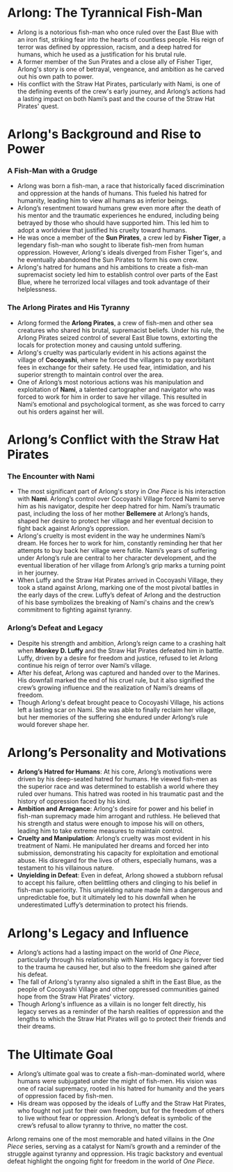 # **Arlong: The Tyrannical Fish-Man**

- Arlong is a notorious fish-man who once ruled over the East Blue with an iron fist, striking fear into the hearts of countless people. His reign of terror was defined by oppression, racism, and a deep hatred for humans, which he used as a justification for his brutal rule.
- A former member of the Sun Pirates and a close ally of Fisher Tiger, Arlong's story is one of betrayal, vengeance, and ambition as he carved out his own path to power.
- His conflict with the Straw Hat Pirates, particularly with Nami, is one of the defining events of the crew's early journey, and Arlong’s actions had a lasting impact on both Nami’s past and the course of the Straw Hat Pirates' quest.

# **Arlong's Background and Rise to Power**

### **A Fish-Man with a Grudge**

- Arlong was born a fish-man, a race that historically faced discrimination and oppression at the hands of humans. This fueled his hatred for humanity, leading him to view all humans as inferior beings.
- Arlong’s resentment toward humans grew even more after the death of his mentor and the traumatic experiences he endured, including being betrayed by those who should have supported him. This led him to adopt a worldview that justified his cruelty toward humans.
- He was once a member of the **Sun Pirates**, a crew led by **Fisher Tiger**, a legendary fish-man who sought to liberate fish-men from human oppression. However, Arlong's ideals diverged from Fisher Tiger's, and he eventually abandoned the Sun Pirates to form his own crew.
- Arlong's hatred for humans and his ambitions to create a fish-man supremacist society led him to establish control over parts of the East Blue, where he terrorized local villages and took advantage of their helplessness.

### **The Arlong Pirates and His Tyranny**

- Arlong formed the **Arlong Pirates**, a crew of fish-men and other sea creatures who shared his brutal, supremacist beliefs. Under his rule, the Arlong Pirates seized control of several East Blue towns, extorting the locals for protection money and causing untold suffering.
- Arlong's cruelty was particularly evident in his actions against the village of **Cocoyashi**, where he forced the villagers to pay exorbitant fees in exchange for their safety. He used fear, intimidation, and his superior strength to maintain control over the area.
- One of Arlong’s most notorious actions was his manipulation and exploitation of **Nami**, a talented cartographer and navigator who was forced to work for him in order to save her village. This resulted in Nami’s emotional and psychological torment, as she was forced to carry out his orders against her will.

# **Arlong’s Conflict with the Straw Hat Pirates**

### **The Encounter with Nami**

- The most significant part of Arlong's story in _One Piece_ is his interaction with **Nami**. Arlong’s control over Cocoyashi Village forced Nami to serve him as his navigator, despite her deep hatred for him. Nami’s traumatic past, including the loss of her mother **Bellemere** at Arlong’s hands, shaped her desire to protect her village and her eventual decision to fight back against Arlong’s oppression.
- Arlong's cruelty is most evident in the way he undermines Nami’s dream. He forces her to work for him, constantly reminding her that her attempts to buy back her village were futile. Nami’s years of suffering under Arlong’s rule are central to her character development, and the eventual liberation of her village from Arlong’s grip marks a turning point in her journey.
- When Luffy and the Straw Hat Pirates arrived in Cocoyashi Village, they took a stand against Arlong, marking one of the most pivotal battles in the early days of the crew. Luffy’s defeat of Arlong and the destruction of his base symbolizes the breaking of Nami's chains and the crew’s commitment to fighting against tyranny.

### **Arlong’s Defeat and Legacy**

- Despite his strength and ambition, Arlong’s reign came to a crashing halt when **Monkey D. Luffy** and the Straw Hat Pirates defeated him in battle. Luffy, driven by a desire for freedom and justice, refused to let Arlong continue his reign of terror over Nami’s village.
- After his defeat, Arlong was captured and handed over to the Marines. His downfall marked the end of his cruel rule, but it also signified the crew’s growing influence and the realization of Nami’s dreams of freedom.
- Though Arlong's defeat brought peace to Cocoyashi Village, his actions left a lasting scar on Nami. She was able to finally reclaim her village, but her memories of the suffering she endured under Arlong’s rule would forever shape her.

# **Arlong’s Personality and Motivations**

- **Arlong’s Hatred for Humans**: At his core, Arlong’s motivations were driven by his deep-seated hatred for humans. He viewed fish-men as the superior race and was determined to establish a world where they ruled over humans. This hatred was rooted in his traumatic past and the history of oppression faced by his kind.
- **Ambition and Arrogance**: Arlong's desire for power and his belief in fish-man supremacy made him arrogant and ruthless. He believed that his strength and status were enough to impose his will on others, leading him to take extreme measures to maintain control.
- **Cruelty and Manipulation**: Arlong’s cruelty was most evident in his treatment of Nami. He manipulated her dreams and forced her into submission, demonstrating his capacity for exploitation and emotional abuse. His disregard for the lives of others, especially humans, was a testament to his villainous nature.
- **Unyielding in Defeat**: Even in defeat, Arlong showed a stubborn refusal to accept his failure, often belittling others and clinging to his belief in fish-man superiority. This unyielding nature made him a dangerous and unpredictable foe, but it ultimately led to his downfall when he underestimated Luffy’s determination to protect his friends.

# **Arlong's Legacy and Influence**

- Arlong’s actions had a lasting impact on the world of _One Piece_, particularly through his relationship with Nami. His legacy is forever tied to the trauma he caused her, but also to the freedom she gained after his defeat.
- The fall of Arlong's tyranny also signaled a shift in the East Blue, as the people of Cocoyashi Village and other oppressed communities gained hope from the Straw Hat Pirates' victory.
- Though Arlong's influence as a villain is no longer felt directly, his legacy serves as a reminder of the harsh realities of oppression and the lengths to which the Straw Hat Pirates will go to protect their friends and their dreams.

# **The Ultimate Goal**

- Arlong’s ultimate goal was to create a fish-man-dominated world, where humans were subjugated under the might of fish-men. His vision was one of racial supremacy, rooted in his hatred for humanity and the years of oppression faced by fish-men.
- His dream was opposed by the ideals of Luffy and the Straw Hat Pirates, who fought not just for their own freedom, but for the freedom of others to live without fear or oppression. Arlong’s defeat is symbolic of the crew’s refusal to allow tyranny to thrive, no matter the cost.

Arlong remains one of the most memorable and hated villains in the _One Piece_ series, serving as a catalyst for Nami’s growth and a reminder of the struggle against tyranny and oppression. His tragic backstory and eventual defeat highlight the ongoing fight for freedom in the world of _One Piece_.